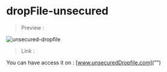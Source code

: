 # dropFile-unsecured

> Preview :

![unsecured-dropfile]("https://arweave.net/ZzDpW9J_XD06NMmyT_SBngz-S9Mga6hqRTr1GMgEirw")


> Link : 

You can have access it on : [www.unsecuredDropfile.com]("")
